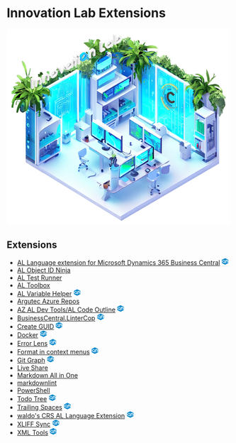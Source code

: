 # Innovation Lab Extensions

<div align="center"><picture><img src="assets/InnovationLab.png" alt="Innovation Lab" width="512px"></picture></div>

## Extensions

- [AL Language extension for Microsoft Dynamics 365 Business Central](https://marketplace.visualstudio.com/items?itemName=ms-dynamics-smb.al) <picture title="From Innovation Lab Extensions Lite"><img src="assets/InnovationLab.logo.blue.flat.png" alt="Innovation Lab" width="16px"></picture>
- [AL Object ID Ninja](https://marketplace.visualstudio.com/items?itemName=vjeko.vjeko-al-objid)
- [AL Test Runner](https://marketplace.visualstudio.com/items?itemName=jamespearson.al-test-runner)
- [AL Toolbox](https://marketplace.visualstudio.com/items?itemName=BartPermentier.al-toolbox)
- [AL Variable Helper](https://marketplace.visualstudio.com/items?itemName=rasmus.al-var-helper) <picture title="From Innovation Lab Extensions Lite"><img src="assets/InnovationLab.logo.blue.flat.png" alt="Innovation Lab" width="16px"></picture>
- [Argutec Azure Repos](https://marketplace.visualstudio.com/items?itemName=argutec.argutec-azure-repos)
- [AZ AL Dev Tools/AL Code Outline](https://marketplace.visualstudio.com/items?itemName=andrzejzwierzchowski.al-code-outline) <picture title="From Innovation Lab Extensions Lite"><img src="assets/InnovationLab.logo.blue.flat.png" alt="Innovation Lab" width="16px"></picture>
- [BusinessCentral.LinterCop](https://marketplace.visualstudio.com/items?itemName=StefanMaron.businesscentral-lintercop) <picture title="From Innovation Lab Extensions Lite"><img src="assets/InnovationLab.logo.blue.flat.png" alt="Innovation Lab" width="16px"></picture>
- [Create GUID](https://marketplace.visualstudio.com/items?itemName=nwallace.createGUID) <picture title="From Innovation Lab Extensions Lite"><img src="assets/InnovationLab.logo.blue.flat.png" alt="Innovation Lab" width="16px"></picture>
- [Docker](https://marketplace.visualstudio.com/items?itemName=ms-azuretools.vscode-docker) <picture title="From Innovation Lab Extensions Lite"><img src="assets/InnovationLab.logo.blue.flat.png" alt="Innovation Lab" width="16px"></picture>
- [Error Lens](https://marketplace.visualstudio.com/items?itemName=usernamehw.errorlens) <picture title="From Innovation Lab Extensions Lite"><img src="assets/InnovationLab.logo.blue.flat.png" alt="Innovation Lab" width="16px"></picture>
- [Format in context menus](https://marketplace.visualstudio.com/items?itemName=lacroixdavid1.vscode-format-context-menu) <picture title="From Innovation Lab Extensions Lite"><img src="assets/InnovationLab.logo.blue.flat.png" alt="Innovation Lab" width="16px"></picture>
- [Git Graph](https://marketplace.visualstudio.com/items?itemName=mhutchie.git-graph) <picture title="From Innovation Lab Extensions Lite"><img src="assets/InnovationLab.logo.blue.flat.png" alt="Innovation Lab" width="16px"></picture>
- [Live Share](https://marketplace.visualstudio.com/items?itemName=MS-vsliveshare.vsliveshare)
- [Markdown All in One](https://marketplace.visualstudio.com/items?itemName=yzhang.markdown-all-in-one)
- [markdownlint](https://marketplace.visualstudio.com/items?itemName=DavidAnson.vscode-markdownlint)
- [PowerShell](https://marketplace.visualstudio.com/items?itemName=ms-vscode.PowerShell)
- [Todo Tree](https://marketplace.visualstudio.com/items?itemName=Gruntfuggly.todo-tree) <picture title="From Innovation Lab Extensions Lite"><img src="assets/InnovationLab.logo.blue.flat.png" alt="Innovation Lab" width="16px"></picture>
- [Trailing Spaces](https://marketplace.visualstudio.com/items?itemName=shardulm94.trailing-spaces) <picture title="From Innovation Lab Extensions Lite"><img src="assets/InnovationLab.logo.blue.flat.png" alt="Innovation Lab" width="16px"></picture>
- [waldo's CRS AL Language Extension](https://marketplace.visualstudio.com/items?itemName=waldo.crs-al-language-extension) <picture title="From Innovation Lab Extensions Lite"><img src="assets/InnovationLab.logo.blue.flat.png" alt="Innovation Lab" width="16px"></picture>
- [XLIFF Sync](https://marketplace.visualstudio.com/items?itemName=rvanbekkum.xliff-sync) <picture title="From Innovation Lab Extensions Lite"><img src="assets/InnovationLab.logo.blue.flat.png" alt="Innovation Lab" width="16px"></picture>
- [XML Tools](https://marketplace.visualstudio.com/items?itemName=DotJoshJohnson.xml) <picture title="From Innovation Lab Extensions Lite"><img src="assets/InnovationLab.logo.blue.flat.png" alt="Innovation Lab" width="16px"></picture>
